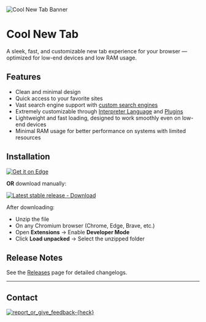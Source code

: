 ![Cool New Tab Banner](https://heckthetech.github.io/coolnewtab/useless/thumbnail.png)

# Cool New Tab

A sleek, fast, and customizable new tab experience for your browser — optimized for low-end devices and low RAM usage.

## Features

- Clean and minimal design  
- Quick access to your favorite sites  
- Vast search engine support with [custom search engines](https://heckthetech.github.io/coolnewtab/wiki/searchengine)  
- Extremely customizable through [Interpreter Language](https://heckthetech.github.io/coolnewtab/interpreterlanguage.html) and [Plugins](https://heckthetech.github.io/coolnewtab/pluginstore/)  
- Lightweight and fast loading, designed to work smoothly even on low-end devices  
- Minimal RAM usage for better performance on systems with limited resources  

## Installation

[![Get it on Edge](https://heckthetech.github.io/coolnewtab/useless/getonedge.png)](https://microsoftedge.microsoft.com/addons/detail/cool-new-tab/felhaffgopblgagelfogooobffpmcbjj)

**OR** download manually:

[![Latest stable release - Download](https://img.shields.io/badge/Latest%20stable%20Release%20-%20Download%20Zip-blue?style=for-the-badge&logo=github)](https://github.com/heckthetech/coolnewtab/releases/download/v2.4.1/cool-newtab_v2.4.1_stable_release.zip)

After downloading:
- Unzip the file  
- On any Chromium browser (Chrome, Edge, Brave, etc.)  
- Open **Extensions** → Enable **Developer Mode**  
- Click **Load unpacked** → Select the unzipped folder  

## Release Notes

See the [Releases](https://github.com/heckthetech/coolnewtab/releases) page for detailed changelogs.

---

## Contact

[![report_or_give_feedback-{heck}](https://img.shields.io/badge/report_or_give_feedback-%7Bheck%7D-blue?logo=github&style=for-the-badge)](https://github.com/heckthetech/report)
